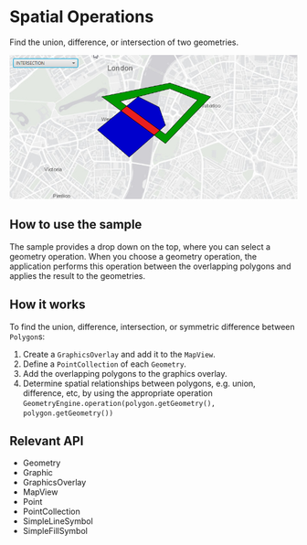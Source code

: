 # Spatial Operations

Find the union, difference, or intersection of two geometries.

![](SpatialOperations.png)

## How to use the sample

The sample provides a drop down on the top, where you can select a geometry operation. When you choose a geometry 
operation, the application performs this operation between the overlapping polygons and applies the result to the 
geometries.

## How it works

To find the union, difference, intersection, or symmetric difference between `Polygon`s:


  1. Create a `GraphicsOverlay` and add it to the `MapView`.
  2. Define a `PointCollection` of each `Geometry`.
  3. Add the overlapping polygons to the graphics overlay.
  4. Determine spatial relationships between polygons, e.g. union, difference, etc, by using the appropriate operation `GeometryEngine.operation(polygon.getGeometry(), polygon.getGeometry())`


## Relevant API

  * Geometry
  * Graphic
  * GraphicsOverlay
  * MapView
  * Point
  * PointCollection
  * SimpleLineSymbol
  * SimpleFillSymbol

